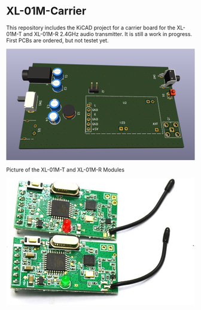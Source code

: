 # XL-01M-Carrier
This repository includes the KiCAD project for a carrier board for the XL-01M-T and XL-01M-R 2.4GHz audio transmitter.
It is still a work in progress. First PCBs are ordered, but not testet yet.

![Picture](pics/carrier.png)

Picture of the XL-01M-T and XL-01M-R Modules

![Picture](pics/XL-01M.jpg)

